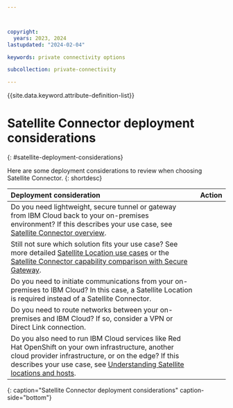```yaml
---



copyright:
  years: 2023, 2024
lastupdated: "2024-02-04"

keywords: private connectivity options

subcollection: private-connectivity

---
```


{{site.data.keyword.attribute-definition-list}}

# Satellite Connector deployment considerations
{: #satellite-deployment-considerations}

Here are some deployment considerations to review when choosing Satellite Connector.
{: shortdesc}

| Deployment consideration | Action |
|:----|:-----|
| Do you need lightweight, secure tunnel or gateway from IBM Cloud back to your on-premises environment? If this describes your use case, see [Satellite Connector overview](/docs/satellite?topic=satellite-understand-connectors). | |
| Still not sure which solution fits your use case? See more detailed [Satellite Location use cases](/docs/satellite?topic=satellite-use-case) or the [Satellite Connector capability comparison with Secure Gateway](/docs/satellite?topic=satellite-connector-and-secure-gateway#capability-comparison). ||
| Do you need to initiate communications from your on-premises to IBM Cloud? In this case, a Satellite Location is required instead of a Satellite Connector. ||
| Do you need to route networks between your on-premises and IBM Cloud? If so, consider a VPN or Direct Link connection. ||
| Do you also need to run IBM Cloud services like Red Hat OpenShift on your own infrastructure, another cloud provider infrastructure, or on the edge? If this describes your use case, see [Understanding Satellite locations and hosts](/docs/satellite?topic=satellite-location-host). ||
{: caption="Satellite Connector deployment considerations" caption-side="bottom"}
